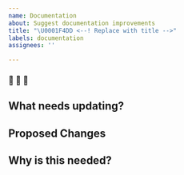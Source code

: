 ```yaml
---
name: Documentation
about: Suggest documentation improvements
title: "\U0001F4DD <--! Replace with title -->"
labels: documentation
assignees: ''

---
```


### 📝 📝 📝  

## What needs updating?
<!-- Describe which documentation needs changing -->

## Proposed Changes
<!-- Describe your suggested changes -->

## Why is this needed?
<!-- Explain why this change would be helpful -->
